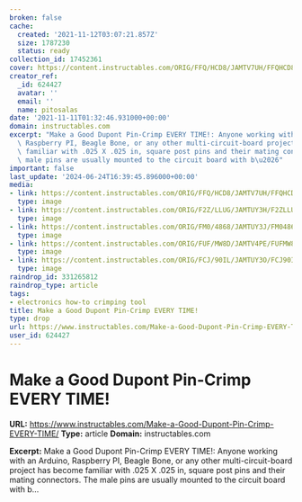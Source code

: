 ```yaml
---
broken: false
cache:
  created: '2021-11-12T03:07:21.857Z'
  size: 1787230
  status: ready
collection_id: 17452361
cover: https://content.instructables.com/ORIG/FFQ/HCD8/JAMTV7UH/FFQHCD8JAMTV7UH.jpg?auto=webp&frame=1&width=2100
creator_ref:
  _id: 624427
  avatar: ''
  email: ''
  name: pitosalas
date: '2021-11-11T01:32:46.931000+00:00'
domain: instructables.com
excerpt: "Make a Good Dupont Pin-Crimp EVERY TIME!: Anyone working with an Arduino,\
  \ Raspberry PI, Beagle Bone, or any other multi-circuit-board project has become\
  \ familiar with .025 X .025 in, square post pins and their mating connectors.  The\
  \ male pins are usually mounted to the circuit board with b\u2026"
important: false
last_update: '2024-06-24T16:39:45.896000+00:00'
media:
- link: https://content.instructables.com/ORIG/FFQ/HCD8/JAMTV7UH/FFQHCD8JAMTV7UH.jpg?auto=webp&frame=1&width=2100
  type: image
- link: https://content.instructables.com/ORIG/F2Z/LLUG/JAMTUY3H/F2ZLLUGJAMTUY3H.jpg?auto=webp&frame=1&width=933&height=1024&fit=bounds&md=adc378b0fed22243bcdd1f0cab6fe1d9
  type: image
- link: https://content.instructables.com/ORIG/FM0/4868/JAMTUY3J/FM04868JAMTUY3J.jpg?auto=webp&frame=1&width=933&height=1024&fit=bounds&md=07d523bead91568ee7bb0e0c8715a544
  type: image
- link: https://content.instructables.com/ORIG/FUF/MW8D/JAMTV4PE/FUFMW8DJAMTV4PE.jpg?auto=webp&frame=1&width=679&height=1024&fit=bounds&md=19d3189070d81e8b799c49ec06bc46aa
  type: image
- link: https://content.instructables.com/ORIG/FCJ/90IL/JAMTUY3O/FCJ90ILJAMTUY3O.jpg?auto=webp&frame=1&width=933&height=1024&fit=bounds&md=6d32b1973cf6bfc3c3e63baf3d83c562
  type: image
raindrop_id: 331265812
raindrop_type: article
tags:
- electronics how-to crimping tool
title: Make a Good Dupont Pin-Crimp EVERY TIME!
type: drop
url: https://www.instructables.com/Make-a-Good-Dupont-Pin-Crimp-EVERY-TIME/
user_id: 624427
---
```


# Make a Good Dupont Pin-Crimp EVERY TIME!

**URL:** https://www.instructables.com/Make-a-Good-Dupont-Pin-Crimp-EVERY-TIME/
**Type:** article
**Domain:** instructables.com

**Excerpt:** Make a Good Dupont Pin-Crimp EVERY TIME!: Anyone working with an Arduino, Raspberry PI, Beagle Bone, or any other multi-circuit-board project has become familiar with .025 X .025 in, square post pins and their mating connectors.  The male pins are usually mounted to the circuit board with b…

